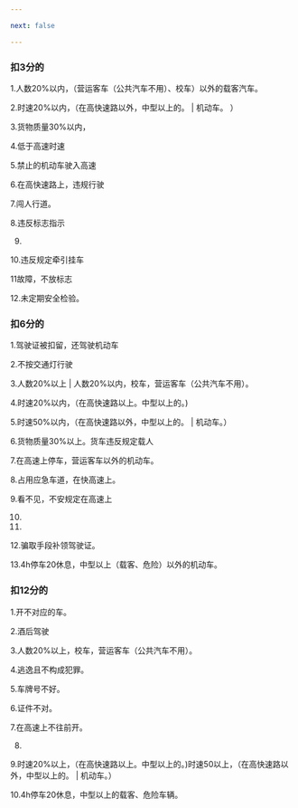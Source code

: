 ```yaml
---

next: false

---
```




<BlogInfo id="1084"/>

### **扣3分的**

1.人数20%以内，（营运客车（公共汽车不用）、校车）以外的载客汽车。

2.时速20%以内，（在高快速路以外，中型以上的。 |  机动车。 ）

3.货物质量30%以内，

4.低于高速时速

5.禁止的机动车驶入高速

6.在高快速路上，违规行驶

7.闯人行道。

8.违反标志指示

9.

10.违反规定牵引挂车

11故障，不放标志

12.未定期安全检验。

###  **扣6分的**

1.驾驶证被扣留，还驾驶机动车

2.不按交通灯行驶

3.人数20%以上 | 人数20%以内，校车，营运客车（公共汽车不用）。

4.时速20%以内，（在高快速路以上。中型以上的。)

5.时速50%以内，（在高快速路以外，中型以上的。 |  机动车。）

6.货物质量30%以上。货车违反规定载人

7.在高速上停车，营运客车以外的机动车。

8.占用应急车道，在快高速上。

9.看不见，不安规定在高速上

10.

11.

12.骗取手段补领驾驶证。

13.4h停车20休息，中型以上（载客、危险）以外的机动车。

### 扣12分的

1.开不对应的车。

2.酒后驾驶

3.人数20%以上，校车，营运客车（公共汽车不用）。

4.逃逸且不构成犯罪。

5.车牌号不好。

6.证件不对。

7.在高速上不往前开。

8.

9.时速20%以上，（在高快速路以上。中型以上的。)时速50以上，（在高快速路以外，中型以上的。 |  机动车。）

10.4h停车20休息，中型以上的载客、危险车辆。




<ActionBox />
